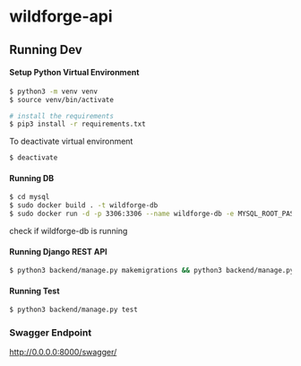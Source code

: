 # wildforge-api

## Running Dev

#### Setup Python Virtual Environment
```bash
$ python3 -m venv venv
$ source venv/bin/activate

# install the requirements
$ pip3 install -r requirements.txt
```

To deactivate virtual environment
```bash
$ deactivate
```

#### Running DB
```bash
$ cd mysql
$ sudo docker build . -t wildforge-db
$ sudo docker run -d -p 3306:3306 --name wildforge-db -e MYSQL_ROOT_PASSWORD=1234 wildforge-db
```

check if wildforge-db is running 

#### Running Django REST API
```bash
$ python3 backend/manage.py makemigrations && python3 backend/manage.py migrate && python3 backend/manage.py runserver 0.0.0.0:8000
```

#### Running Test
```bash
$ python3 backend/manage.py test
```

### Swagger Endpoint
http://0.0.0.0:8000/swagger/